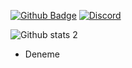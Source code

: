 [![Github Badge](https://img.shields.io/badge/-Github-000?style=quare&labelColor=000&logo=Github&logoColor=white&link=link)](https://github.com/RLanTa) 
[![Discord](https://badgen.net/badge/icon/rlantadev?icon=discord&label)](https://https://discord.com/GFcNxfq3mZ)


![Github stats 2](https://github-readme-stats.vercel.app/api?username=RLanTa&show_icons=true&theme=radical)

- Deneme
